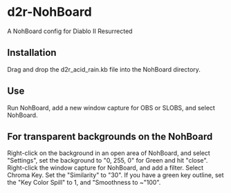 # d2r-NohBoard
A NohBoard config for Diablo II Resurrected

## Installation
Drag and drop the d2r_acid_rain.kb file into the NohBoard directory.

## Use
Run NohBoard, add a new window capture for OBS or SLOBS, and select NohBoard.

## For transparent backgrounds on the NohBoard
Right-click on the background in an open area of NohBoard, and select "Settings", set the background to "0, 255, 0" for Green and hit "close".
Right-click the window capture for NohBoard, and add a filter. Select Chroma Key. Set the "Similarity" to "30". If you have a green key outline, set the 
"Key Color Spill" to 1, and "Smoothness to ~"100".
